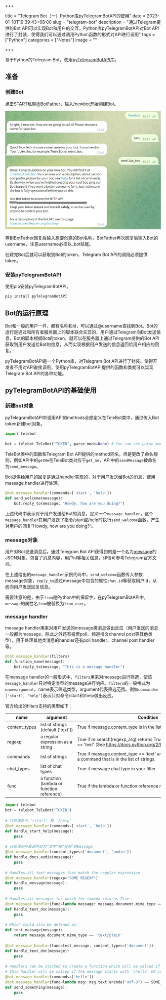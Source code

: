 +++

title = "Telegram Bot（一）Python库pyTelegramBotAPI的使用"
date = 2023-01-10T19:39:43+08:00
slug = "telegram-bot"
description = "通过Telegram提供的Bot API可以实现Bot和用户的交互，Python库pyTelegramBotAPI对Bot API进行了封装，使得我们可以通过调用Python函数的形式对API进行调用"
tags = ["Python"]
categories = ["Notes"]
image = ""

+++

基于Python的Telegram Bot，使用[pyTelegramBotAPI](https://github.com/eternnoir/pyTelegramBotAPI)库。

## 准备

### 创建Bot

点击START私聊[@BotFather](https://t.me/botfather)，输入/newbot开始创建Bot。

![新建Bot](newBot.webp)

等到BotFather回复后输入想要创建的Bot名称，BotFather再次回复后输入Bot的username，注意username必须以\_bot结尾。

创建完Bot后就可以获取到Bot的token，Telegram Bot API的调用必须提供token。

### 安装pyTelegramBotAPI

使用pip安装pyTelegramBotAPI。

```python
pip install pyTelegramBotAPI
```

## Bot的运行原理

Bot和一般的用户一样，都有名称和id，可以通过@username查找到Bot。Bot的运行是通过和所有者服务器上的脚本联合实现的，用户通过Telegram向Bot发送信息，Bot的脚本根据Bot的token，就可以在服务器上通过Telegram提供的Bot API获取到用户发送给Bot的信息，从而实现根据用户发送的信息返回给用户相应的回复。

pyTelegramBotAPI是一个Python库，对Telegram Bot API进行了封装。使得开发者不用对API直接调用，使用pyTelegramBotAPI提供的函数和类就可以实现Telegram Bot API的各种功能。

## pyTelegramBotAPI的基础使用

### 新建bot对象

pyTelegramBotAPI中调用API的methods全部定义在TeleBot类中，通过传入Bot token新建bot对象。

```python
import telebot

bot = telebot.TeleBot("TOKEN", parse_mode=None) # You can set parse_mode by default. HTML or MARKDOWN
```

TeleBot类中的函数和Telegram Bot API提供的method同名，但是更改了命名规则，例如API中的`getMe`在TeleBot类对应于`get_me`，API中的`sendMessage`被命名为`send_message`。

Bot提供给用户的回复是通过handler实现的，对于用户发送给Bot的消息，使用message handler进行处理。

```python
@bot.message_handler(commands=['start', 'help'])
def send_welcome(message):
	bot.reply_to(message, "Howdy, how are you doing?")
```

上述代码中表示对于用户发送给Bot的消息，定义一个`message_handler`，这个`message_handler`在用户发送了指令/start或/help时执行`send_welcome`函数，产生对用户的回复”Howdy, how are you doing?“。

### message对象

用户对Bot发送消息后，通过Telegram Bot API获得到的是一个名为[message](https://core.telegram.org/bots/api#message)的JSON对象，包含了消息内容，用户id等相关信息，详情可参考Telegram官方文档。

在上述给出的`message_handler`示例代码中，`send_welcome`函数传入参数message对象，`reply_to`通过message中包含的属性`chat.id`等获取用户id，从而向用户发送回复信息。

需要注意的是，由于`from`是Python中的保留字，在pyTelegramBotAPI中，`message`的属性名`from`被替换为`from_user`。

### message handler

message handler用来对用户发送的message类消息做出反应（用户发送的消息一般都为message，除此之外还有投票poll、频道推文channel post等其他类型），用于处理其他类消息的handler还有poll handler、channel post handler等。

```python
@bot.message_handler(filters)
def function_name(message):
	bot.reply_to(message, "This is a message handler")
```

在message handler的一般形式中，`filters`用来对message进行筛选，使该`message_handler`只对特定类型的message进行响应。`filters`的一般格式为`name=argument`，name表示筛选类型，argument代表筛选范围。例如`commands=['start', 'help']`表示只对命令/start和/help做出反应。

官方给出的filters支持的类型如下：

| name          | argument                                  | Condition                                                                                                                     |
| ------------- | ----------------------------------------- | ----------------------------------------------------------------------------------------------------------------------------- |
| content_types | list of strings (default ['text'])        | True if message.content_type is in the list of strings.                                                                       |
| regexp        | a regular expression as a string          | True if re.search(regexp_arg) returns True and message.content_type == 'text' (See https://docs.python.org/2/library/re.html) |
| commands      | list of strings                           | True if message.content_type == 'text' and message.text starts with a command that is in the list of strings.                 |
| chat_types    | list of chat types                        | True if message.chat.type in your filter                                                                                      |
| func          | a function (lambda or function reference) | True if the lambda or function reference returns True                                                                         |

```python
import telebot
bot = telebot.TeleBot("TOKEN")

# 只处理命令 '/start' 和 '/help'
@bot.message_handler(commands=['start', 'help'])
def handle_start_help(message):
	pass

# 只处理用户发送内容为“文件”和“音频”的message
@bot.message_handler(content_types=['document', 'audio'])
def handle_docs_audio(message):
	pass

# Handles all text messages that match the regular expression
@bot.message_handler(regexp="SOME_REGEXP")
def handle_message(message):
	pass

# Handles all messages for which the lambda returns True
@bot.message_handler(func=lambda message: message.document.mime_type == 'text/plain', content_types=['document'])
def handle_text_doc(message):
	pass

# Which could also be defined as:
def test_message(message):
	return message.document.mime_type == 'text/plain'

@bot.message_handler(func=test_message, content_types=['document'])
def handle_text_doc(message):
	pass

# Handlers can be stacked to create a function which will be called if either message_handler is eligible
# This handler will be called if the message starts with '/hello' OR is some emoji
@bot.message_handler(commands=['hello'])
@bot.message_handler(func=lambda msg: msg.text.encode("utf-8") == SOME_FANCY_EMOJI)
def send_something(message):
    pass
```
